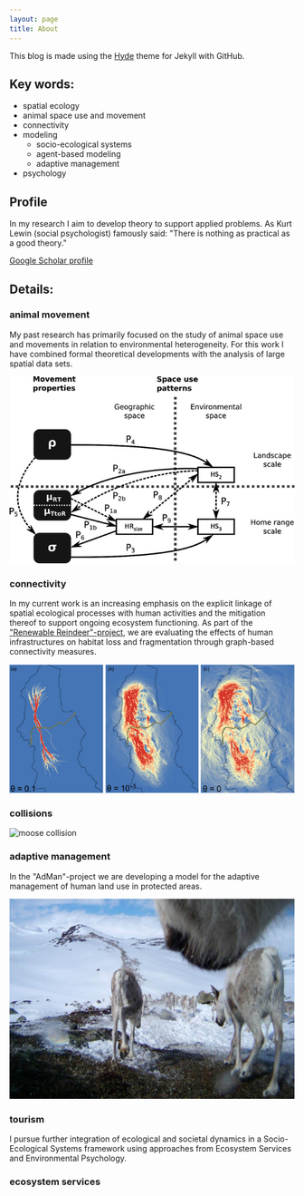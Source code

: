 ```yaml
---
layout: page
title: About
---
```


<p class="message">
  This blog is made using the <a href="http://hyde.getpoole.com" target="_blank">Hyde</a> theme for Jekyll with GitHub.
</p>

## Key words:

* spatial ecology
* animal space use and movement
* connectivity
* modeling
  * socio-ecological systems
  * agent-based modeling
  * adaptive management
* psychology

## Profile
In my research I aim to develop theory to support applied problems. As Kurt Lewin (social psychologist) famously said: "There is nothing as practical as a good theory."

<a href="http://scholar.google.com/citations?user=JMC4Q2gAAAAJ&hl=en" target="_blank">Google Scholar profile</a>

## Details:

### animal movement
  My past research has primarily focused on the study of animal space use and movements in relation to environmental heterogeneity. For this work I have combined formal theoretical developments with the analysis of large spatial data sets.

![framework](/images/glue.png "framework")


### connectivity
  In my current work is an increasing emphasis on the explicit linkage of spatial ecological processes with human activities and the mitigation thereof to support ongoing ecosystem functioning. As part of the <a href="http://www.nina.no/english/Research/Projects/Renewable-Reindeer" target="_blank">"Renewable Reindeer"-project</a>, we are evaluating the effects of human infrastructures on habitat loss and fragmentation through graph-based connectivity measures.

![corridors](/images/corridors.png "corridors")


### collisions

![moose collision](/images/moose_collision_SteinJ.Bjørge.jpg "credit: Stein J. Bjørge")

### adaptive management
  In the "AdMan"-project we are developing a model for the adaptive management of human land use in protected areas.

![reindeer](/images/reindeer_queu.jpg "reindeer")

### tourism
  I pursue further integration of ecological and societal dynamics in a Socio-Ecological Systems framework using approaches from Ecosystem Services and Environmental Psychology. 

### ecosystem services
